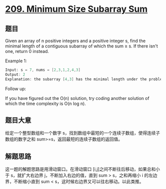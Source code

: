 # [209. Minimum Size Subarray Sum](https://leetcode.com/problems/minimum-size-subarray-sum/)

## 题目

Given an array of n positive integers and a positive integer s, find the minimal length of a contiguous subarray of which the sum ≥ s. If there isn't one, return 0 instead.

Example 1:

```c
Input: s = 7, nums = [2,3,1,2,4,3]
Output: 2
Explanation: the subarray [4,3] has the minimal length under the problem constraint.
```

Follow up:       
  
If you have figured out the O(n) solution, try coding another solution of which the time complexity is O(n log n). 

## 题目大意

给定一个整型数组和一个数字 s，找到数组中最短的一个连续子数组，使得连续子数组的数字之和 sum>=s，返回最短的连续子数组的返回值。

## 解题思路

这一题的解题思路是用滑动窗口。在滑动窗口 [i,j]之间不断往后移动，如果总和小于 s，就扩大右边界 j，不断加入右边的值，直到 sum > s，之和再缩小 i 的左边界，不断缩小直到 sum < s，这时候右边界又可以往右移动。以此类推。

